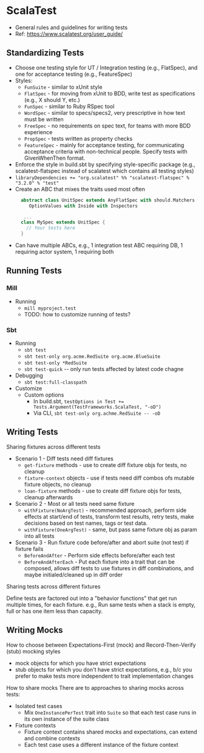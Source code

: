 
# ScalaTest

* General rules and guidelines for writing tests
* Ref: https://www.scalatest.org/user_guide/

## Standardizing Tests
* Choose one testing style for UT / Integration testing (e.g., FlatSpec), and one for acceptance testing (e.g., FeatureSpec)
* Styles:
  * `FunSuite` - similar to xUnit style
  * `FlatSpec` - for moving from xUnit to BDD, write test as specifications (e.g., X should Y, etc.)
  * `FunSpec` - similar to Ruby RSpec tool
  * `WordSpec` - similar to specs/specs2, very prescriptive in how text must be written
  * `FreeSpec` - no requirements on spec text, for teams with more BDD experience
  * `PropSpec` - tests written as property checks
  * `FeatureSpec` - mainly for acceptance testing, for communicating acceptance criteria with non-technical people. Specify tests with GivenWhenThen format.
* Enforce the style in build.sbt by specifying style-specific package (e.g., scalatest-flatspec instead of scalatest which contains all testing styles)
* `libraryDependencies += "org.scalatest" %% "scalatest-flatspec" % "3.2.0" % "test"`
* Create an ABC that mixes the traits used most often
  ```scala
    abstract class UnitSpec extends AnyFlatSpec with should.Matchers with
       OptionValues with Inside with Inspectors

     ...
    class MySpec extends UnitSpec {
      // Your tests here
    }
  ```
* Can have multiple ABCs, e.g., 1 integration test ABC requiring DB, 1 requiring actor system, 1 requiring both

## Running Tests
### Mill
* Running
  * `mill myproject.test`
  * TODO: how to customize running of tests?

### Sbt
* Running
  * `sbt test`
  * `sbt test-only org.acme.RedSuite org.acme.BlueSuite`
  * `sbt test-only *RedSuite`
  * `sbt test-quick`    -- only run tests affected by latest code chagne
* Debugging
  * `sbt test:full-classpath`
* Customize
  * Custom options
    * In build.sbt, `testOptions in Test += Tests.Argument(TestFrameworks.ScalaTest, "-oD")`
    * Via CLI, `sbt test-only org.achme.RedSuite -- -oD`
    
## Writing Tests

Sharing fixtures across different tests

* Scenario 1 - Diff tests need diff fixtures
    * `get-fixture` methods - use to create diff fixture objs for tests, no cleanup
    * `fixture-context` objects - use if tests need diff combos ofs mutable fixture objects, no cleanup
    * `loan-fixture` methods - use to create diff fixture objs for tests, cleanup afterwards
* Scenario 2 - Most or all tests need same fixture
    * `withFixture(NoArgTest)` - recommended approach, perform side effects at start/end of tests, transform test results, retry tests, make decisions based on test names, tags or test data.
    * `withFixture(OneArgTest)` - same, but pass same fixture obj as param into all tests
* Scenario 3 - Run fixture code before/after and abort suite (not test) if fixture fails
    * `BeforeAndAfter` - Perform side effects before/after each test
    * `BeforeAndAfterEach` - Put each fixture into a trait that can be composed, allows diff tests to use fixtures in diff combinations, and maybe initialed/cleaned up in diff order

Sharing tests across different fixtures

Define tests are factored out into a "behavior functions" that get run multiple times, for each fixture. e.g., Run same tests when a stack is empty, full or has one item less than capacity.

## Writing Mocks

How to choose between Expectations-First (mock) and Record-Then-Verify (stub) mocking styles
* mock objects for which you have strict expectations
* stub objects for which you don't have strict expectations, e.g., b/c you prefer to make tests more independent to trait implementation changes

How to share mocks
There are to approaches to sharing mocks across tests:
* Isolated test cases
  * Mix `OneInstancePerTest` trait into `Suite` so that each test case runs in its own instance of the suite class
* Fixture contexts
  * Fixture context contains shared mocks and expectations, can extend and combine contexts
  * Each test case uses a different instance of the fixture context

